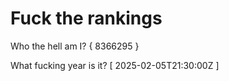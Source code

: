 # Fuck the rankings

Who the hell am I?
{ 8366295 }

What fucking year is it?
[ 2025-02-05T21:30:00Z ]
